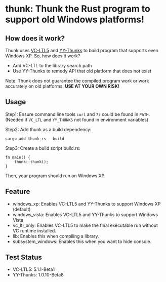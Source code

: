 # thunk: Thunk the Rust program to support old Windows platforms!

## How does it work?

Thunk uses [VC-LTL5](https://github.com/Chuyu-Team/VC-LTL5) and [YY-Thunks](https://github.com/Chuyu-Team/YY-Thunks) to build program that supports even Windows XP. So, how does it work?

 - Add VC-LTL to the library search path
 - Use YY-Thunks to remedy API that old platform that does not exist

Note: Thunk does not guarantee the compiled program work or work accurately on old platforms. 
**USE AT YOUR OWN RISK!**

## Usage

Step1: Ensure command line tools `curl` and `7z` could be found in `PATH`. (Needed if `VC_LTL` and `YY_THUNKS` not found in environment variables)

Step2: Add thunk as a build dependency:

```
cargo add thunk-rs --build
```

Step3: Create a build script build.rs:

```
fn main() {
    thunk::thunk();
}
```

Then, your program should run on Windows XP.

## Feature

 - windows_xp: Enables VC-LTL5 and YY-Thunks to support Windows XP (default)
 - windows_vista: Enables VC-LTL5 and YY-Thunks to support Windows Vista
 - vc_ltl_only: Enables VC-LTL5 to make the final executable run without VC runtime installed.
 - lib: Enables this when compiling a library.
 - subsystem_windows: Enables this when you want to hide console.

## Test Status

 - VC-LTL5: 5.1.1-Beta1
 - YY-Thunks: 1.0.10-Beta8

